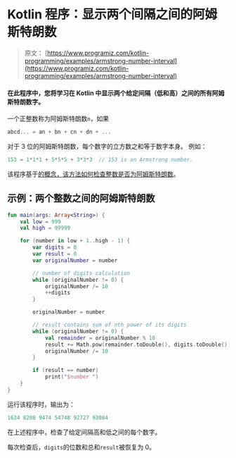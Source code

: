 # Kotlin 程序：显示两个间隔之间的阿姆斯特朗数

> 原文： [https://www.programiz.com/kotlin-programming/examples/armstrong-number-interval](https://www.programiz.com/kotlin-programming/examples/armstrong-number-interval)

#### 在此程序中，您将学习在 Kotlin 中显示两个给定间隔（低和高）之间的所有阿姆斯特朗数字。

一个正整数称为阿姆斯特朗数`n`，如果

```kt
abcd... = an + bn + cn + dn + ...
```

对于 3 位的阿姆斯特朗数，每个数字的立方数之和等于数字本身。 例如：

```kt
153 = 1*1*1 + 5*5*5 + 3*3*3  // 153 is an Armstrong number.

```

该程序基于[的概念，该方法如何检查整数是否为阿姆斯特朗数](/kotlin-programming/examples/armstrong-number "Check Armstrong Number in Kotlin")。

## 示例：两个整数之间的阿姆斯特朗数

```kt
fun main(args: Array<String>) {
    val low = 999
    val high = 99999

    for (number in low + 1..high - 1) {
        var digits = 0
        var result = 0
        var originalNumber = number

        // number of digits calculation
        while (originalNumber != 0) {
            originalNumber /= 10
            ++digits
        }

        originalNumber = number

        // result contains sum of nth power of its digits
        while (originalNumber != 0) {
            val remainder = originalNumber % 10
            result += Math.pow(remainder.toDouble(), digits.toDouble()).toInt()
            originalNumber /= 10
        }

        if (result == number)
            print("$number ")
    }
} 
```

运行该程序时，输出为：

```kt
1634 8208 9474 54748 92727 93084 
```

在上述程序中，检查了给定间隔高和低之间的每个数字。

每次检查后，`digits`的位数和总和`result`被恢复为 0。